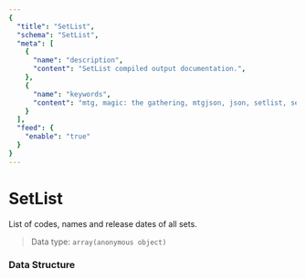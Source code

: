 ```yaml
---
{
  "title": "SetList",
  "schema": "SetList",
  "meta": [
    {
      "name": "description",
      "content": "SetList compiled output documentation.",
    },
    {
      "name": "keywords",
      "content": "mtg, magic: the gathering, mtgjson, json, setlist, set list",
    }
  ],
  "feed": {
    "enable": "true"
  }
}
---
```


# SetList

List of codes, names and release dates of all sets.

> Data type: `array(anonymous object)`  

### Data Structure

<Documentation/>
